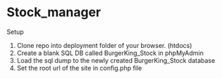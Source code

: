# Stock_manager

Setup

1. Clone repo into deployment folder of your browser. (htdocs)
2. Create a blank SQL DB called BurgerKing_Stock in phpMyAdmin
3. Load the sql dump to the newly created BurgerKing_Stock database
4. Set the root url of the site in config.php file
